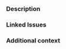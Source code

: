 <!-- DO NOT IGNORE THE TEMPLATE!

Thank you for contributing!

Before submitting the PR, please make sure you do the following:

- Read the [Contributing Guide](https://github.com/bfehub/github/CONTRIBUTING.md).
- Check that there isn't already a PR that solves the problem the same way to avoid creating a duplicate.
- Provide a description in this PR that addresses **what** the PR is solving, or reference the issue that it solves (e.g. `fixes #123`).
- Ideally, include relevant tests that fail without this PR but pass with it.

-->

### Description

<!-- Please insert your description here and provide especially info about the "what" this PR is solving -->

### Linked Issues


### Additional context

<!-- e.g. is there anything you'd like reviewers to focus on? -->
